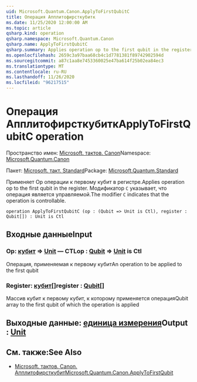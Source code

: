 ```yaml
---
uid: Microsoft.Quantum.Canon.ApplyToFirstQubitC
title: Операция Апплитофирсткубитк
ms.date: 11/25/2020 12:00:00 AM
ms.topic: article
qsharp.kind: operation
qsharp.namespace: Microsoft.Quantum.Canon
qsharp.name: ApplyToFirstQubitC
qsharp.summary: Applies operation op to the first qubit in the register. The modifier `C` indicates that the operation is controllable.
ms.openlocfilehash: 2659c3a97baa68cb4c1d7781381f89742902594d
ms.sourcegitcommit: a87c1aa8e7453360025e47ba614f25b02ea84ec3
ms.translationtype: MT
ms.contentlocale: ru-RU
ms.lasthandoff: 11/26/2020
ms.locfileid: "96217515"
---
```

# <a name="applytofirstqubitc-operation"></a><span data-ttu-id="afd6f-102">Операция Апплитофирсткубитк</span><span class="sxs-lookup"><span data-stu-id="afd6f-102">ApplyToFirstQubitC operation</span></span>

<span data-ttu-id="afd6f-103">Пространство имен: [Microsoft. тактов. Canon](xref:Microsoft.Quantum.Canon)</span><span class="sxs-lookup"><span data-stu-id="afd6f-103">Namespace: [Microsoft.Quantum.Canon](xref:Microsoft.Quantum.Canon)</span></span>

<span data-ttu-id="afd6f-104">Пакет: [Microsoft. такт. Standard](https://nuget.org/packages/Microsoft.Quantum.Standard)</span><span class="sxs-lookup"><span data-stu-id="afd6f-104">Package: [Microsoft.Quantum.Standard](https://nuget.org/packages/Microsoft.Quantum.Standard)</span></span>


<span data-ttu-id="afd6f-105">Применяет Op операции к первому кубит в регистре.</span><span class="sxs-lookup"><span data-stu-id="afd6f-105">Applies operation op to the first qubit in the register.</span></span>
<span data-ttu-id="afd6f-106">Модификатор `C` указывает, что операция является управляемой.</span><span class="sxs-lookup"><span data-stu-id="afd6f-106">The modifier `C` indicates that the operation is controllable.</span></span>

```qsharp
operation ApplyToFirstQubitC (op : (Qubit => Unit is Ctl), register : Qubit[]) : Unit is Ctl
```


## <a name="input"></a><span data-ttu-id="afd6f-107">Входные данные</span><span class="sxs-lookup"><span data-stu-id="afd6f-107">Input</span></span>

### <a name="op--qubit--unit--is-ctl"></a><span data-ttu-id="afd6f-108">Op: [кубит](xref:microsoft.quantum.lang-ref.qubit) => [Unit](xref:microsoft.quantum.lang-ref.unit)  — CTL</span><span class="sxs-lookup"><span data-stu-id="afd6f-108">op : [Qubit](xref:microsoft.quantum.lang-ref.qubit) => [Unit](xref:microsoft.quantum.lang-ref.unit)  is Ctl</span></span>

<span data-ttu-id="afd6f-109">Операция, применяемая к первому кубит</span><span class="sxs-lookup"><span data-stu-id="afd6f-109">An operation to be applied to the first qubit</span></span>


### <a name="register--qubit"></a><span data-ttu-id="afd6f-110">Register: [кубит](xref:microsoft.quantum.lang-ref.qubit)[]</span><span class="sxs-lookup"><span data-stu-id="afd6f-110">register : [Qubit](xref:microsoft.quantum.lang-ref.qubit)[]</span></span>

<span data-ttu-id="afd6f-111">Массив кубит к первому кубит, к которому применяется операция</span><span class="sxs-lookup"><span data-stu-id="afd6f-111">Qubit array to the first qubit of which the operation is applied</span></span>



## <a name="output--unit"></a><span data-ttu-id="afd6f-112">Выходные данные: [единица измерения](xref:microsoft.quantum.lang-ref.unit)</span><span class="sxs-lookup"><span data-stu-id="afd6f-112">Output : [Unit](xref:microsoft.quantum.lang-ref.unit)</span></span>



## <a name="see-also"></a><span data-ttu-id="afd6f-113">См. также:</span><span class="sxs-lookup"><span data-stu-id="afd6f-113">See Also</span></span>

- [<span data-ttu-id="afd6f-114">Microsoft. тактов. Canon. Апплитофирсткубит</span><span class="sxs-lookup"><span data-stu-id="afd6f-114">Microsoft.Quantum.Canon.ApplyToFirstQubit</span></span>](xref:Microsoft.Quantum.Canon.ApplyToFirstQubit)